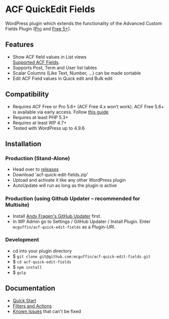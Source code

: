 ACF QuickEdit Fields
====================

WordPress plugin which extends the functionality of the Advanced Custom Fields Plugin ([Pro](http://www.advancedcustomfields.com/pro/) and [Free 5+](https://www.advancedcustomfields.com/resources/upgrade-guide-version-5/)).

Features
--------
 - Show ACF field values in List views  
   [Supported ACF Fields](https://github.com/mcguffin/acf-quick-edit-fields/wiki/Supported-ACF-Fields).
 - Supports Post, Term and User list tables
 - Scalar Columns (Like Text, Number, ...) can be made sortable
 - Edit ACF Field values in Quick edit and Bulk edit

Compatibility
-------------
 - Requires ACF Free or Pro 5.6+ (ACF Free 4.x won’t work). ACF Free 5.6+ is available via early access. Follow [this guide](https://www.advancedcustomfields.com/resources/upgrade-guide-version-5/)
 - Requires at least PHP 5.3+
 - Requires at least WP 4.7+
 - Tested with WordPress up to 4.9.6


Installation
------------

### Production (Stand-Alone)
 - Head over to [releases](../../releases)
 - Download 'acf-quick-edit-fields.zip'
 - Upload and activate it like any other WordPress plugin
 - AutoUpdate will run as long as the plugin is active

### Production (using Github Updater – recommended for Multisite)
 - Install [Andy Fragen's GitHub Updater](https://github.com/afragen/github-updater) first.
 - In WP Admin go to Settings / GitHub Updater / Install Plugin. Enter `mcguffin/acf-quick-edit-fields` as a Plugin-URI.

### Development
 - cd into your plugin directory
 - $ `git clone git@github.com:mcguffin/acf-quick-edit-fields.git`
 - $ `cd acf-quick-edit-fields`
 - $ `npm install`
 - $ `gulp`


Documentation
-------------

 - [Quick Start](wiki)
 - [Filters and Actions](wiki/Plugin-Filters)
 - [Known Issues](wiki/Known-Issues) that can't be fixed
